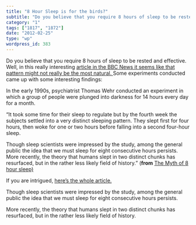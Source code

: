 ```yaml
---
title: "8 Hour Sleep is for the birds?"
subtitle: "Do you believe that you require 8 hours of sleep to be rested and effective. Well, in this really in..."
category: "1"
tags: ["1817", "1872"]
date: "2012-02-25"
type: "wp"
wordpress_id: 383
---
```

Do you believe that you require 8 hours of sleep to be rested and effective. Well, in this really interesting [article in the BBC News it seems like that pattern might not really be the most natural. ](http://www.bbc.co.uk/news/magazine-16964783)Some experiments conducted came up with some interesting findings:

> 
In the early 1990s, psychiatrist Thomas Wehr conducted an experiment in which a group of people were plunged into darkness for 14 hours every day for a month.

“It took some time for their sleep to regulate but by the fourth week the subjects settled into a very distinct sleeping pattern. They slept first for four hours, then woke for one or two hours before falling into a second four-hour sleep.

Though sleep scientists were impressed by the study, among the general public the idea that we must sleep for eight consecutive hours persists. More recently, the theory that humans slept in two distinct chunks has resurfaced, but in the rather less likely field of history.” (**from** [The Myth of 8 hour sleep)](http://www.bbc.co.uk/news/magazine-16964783)

If you are intrigued, [here’s the whole article.](http://www.bbc.co.uk/news/magazine-16964783)

Though sleep scientists were impressed by the study, among the general public the idea that we must sleep for eight consecutive hours persists.

More recently, the theory that humans slept in two distinct chunks has resurfaced, but in the rather less likely field of history.